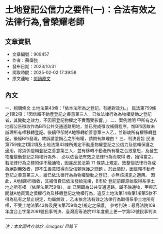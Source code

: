 # 土地登記公信力之要件(一)：合法有效之法律行為,曾榮耀老師

## 文章資訊
- 文章編號：909457
- 作者：蘇偉強
- 發布日期：2023/10/31
- 爬取時間：2025-02-02 17:39:58
- 原文連結：[閱讀原文](https://real-estate.get.com.tw/Columns/detail.aspx?no=909457)

## 內文
一、相關條文
土地法第43條：「依本法所為之登記，有絕對效力。」
民法第759條之1第2項：「因信賴不動產登記之善意第三人，已依法律行為為物權變動之登記者，其變動之效力，不因原登記物權之不實而受影響。」
二、案例說明
甲所有之A地經公告徵收作為B市公共交通道路用地，並已完成徵收補償程序，惟B市因故未辦理所有權移轉登記。後續甲卻將A地移轉給善意第三人乙，並辦竣所有權移轉登記。後經B市發現，故訴請塗銷乙之所有權，請問有無理由？
三、判決要旨
民法第759條之1第2項及土地法第43條所規定不動產物權登記之公信力及信賴保護之適用，除須係信賴登記之善意第三人，並有移轉不動產所有權之合致意思，及發生物權變動登記之物權行為外，
必以依合法有效之法律行為而取得
者，始得當之。
若法律行為之標的係不融通物，因違反民法第 71 條禁止規定，致整個法律行為成為絕對無效者，即不生善意取得而受信賴保護之問題
。於此情形，因信賴不動產登記之善意第三人，縱已依法律行為為物權變動之登記，亦無該規定之適用。
因此，A地經B市徵收，其補償費已依法發給完竣，B市於
登記前即原始取得系爭土地之所有權
（依民法第759條），並
已開闢為公共交通道路，屬不融通物，甲與乙間就A地買賣之債權行為及移轉登記之物權行為，違反土地法第14條第1項第5款不得為私有之禁止規定，均屬無效
，乙未依合法有效之法律行為取得系爭土地所有權，不受土地法第43條及民法第759條之1規定之保護。
參考判決：最高法院109年度台上字第2061號民事判決、臺灣高等法院111年度重上更一字第52號民事判決

---
*注：本文圖片存放於 ./images/ 目錄下*
